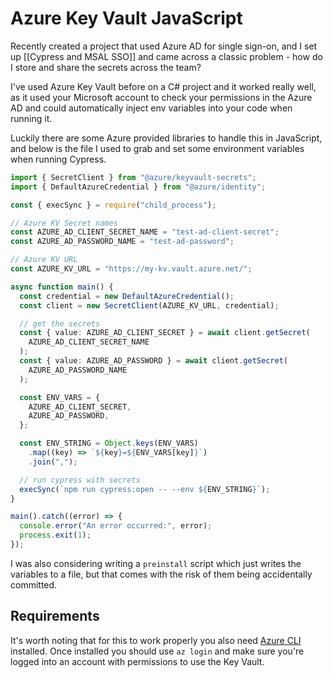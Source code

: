 # Azure Key Vault JavaScript
Recently created a project that used Azure AD for single sign-on, and I set up [[Cypress and MSAL SSO]] and came across a classic problem - how do I store and share the secrets across the team?

I've used Azure Key Vault before on a C# project and it worked really well, as it used your Microsoft account to check your permissions in the Azure AD and could automatically inject env variables into your code when running it.

Luckily there are some Azure provided libraries to handle this in JavaScript, and below is the file I used to grab and set some environment variables when running Cypress.

```ts
import { SecretClient } from "@azure/keyvault-secrets";
import { DefaultAzureCredential } from "@azure/identity";

const { execSync } = require("child_process");

// Azure KV Secret names
const AZURE_AD_CLIENT_SECRET_NAME = "test-ad-client-secret";
const AZURE_AD_PASSWORD_NAME = "test-ad-password";

// Azure KV URL
const AZURE_KV_URL = "https://my-kv.vault.azure.net/";

async function main() {
  const credential = new DefaultAzureCredential();
  const client = new SecretClient(AZURE_KV_URL, credential);

  // get the secrets
  const { value: AZURE_AD_CLIENT_SECRET } = await client.getSecret(
    AZURE_AD_CLIENT_SECRET_NAME
  );
  const { value: AZURE_AD_PASSWORD } = await client.getSecret(
    AZURE_AD_PASSWORD_NAME
  );

  const ENV_VARS = {
    AZURE_AD_CLIENT_SECRET,
    AZURE_AD_PASSWORD,
  };

  const ENV_STRING = Object.keys(ENV_VARS)
    .map((key) => `${key}=${ENV_VARS[key]}`)
    .join(",");

  // run cypress with secrets
  execSync(`npm run cypress:open -- --env ${ENV_STRING}`);
}

main().catch((error) => {
  console.error("An error occurred:", error);
  process.exit(1);
});

```

I was also considering writing a `preinstall` script which just writes the variables to a file, but that comes with the risk of them being accidentally committed.

## Requirements
It's worth noting that for this to work properly you also need [Azure CLI](https://docs.microsoft.com/en-us/cli/azure/install-azure-cli) installed. Once installed you should use `az login` and make sure you're logged into an account with permissions to use the Key Vault.